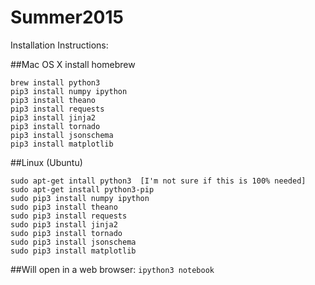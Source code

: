 # Summer2015

Installation Instructions:

##Mac OS X
install homebrew

```
brew install python3
pip3 install numpy ipython  
pip3 install theano  
pip3 install requests
pip3 install jinja2
pip3 install tornado
pip3 install jsonschema
pip3 install matplotlib
```


##Linux (Ubuntu)
```
sudo apt-get intall python3  [I'm not sure if this is 100% needed]
sudo apt-get install python3-pip
sudo pip3 install numpy ipython
sudo pip3 install theano
sudo pip3 install requests
sudo pip3 install jinja2
sudo pip3 install tornado
sudo pip3 install jsonschema
sudo pip3 install matplotlib
```

##Will open in a web browser:
```ipython3 notebook```
